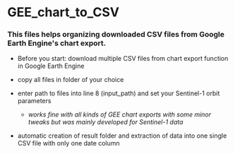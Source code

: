 # GEE_chart_to_CSV

### This files helps organizing downloaded CSV files from Google Earth Engine's chart export.

* Before you start: download multiple CSV files from chart export function in Google Earth Engine 


* copy all files in folder of your choice 
* enter path to files into line 8 (input_path) and set your Sentinel-1 orbit parameters
    * _works fine with all kinds of GEE chart exports with some minor tweaks but was mainly developed for Sentinel-1 data_
* automatic creation of result folder and extraction of data into one single CSV file with only one date column
